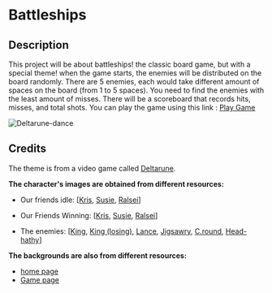 # Battleships

## Description
This project will be about battleships! the classic board game, but with a special theme! when the game starts, the enemies will be distributed on the board randomly. There are 5 enemies, each would take different amount of spaces on the board (from 1 to 5 spaces). You need to find the enemies with the least amount of misses. There will be a scoreboard that records hits, misses, and total shots. You can play the game using this link : [Play Game](http://battleships-deltarune.surge.sh)

![Deltarune-dance](https://i.pinimg.com/originals/72/7f/5f/727f5fb6e3a42169722fdea7f4e21c35.gif)

## Credits
The theme is from a video game called [Deltarune](https://en.wikipedia.org/wiki/Deltarune).

**The character's images are obtained from different resources:**
- Our friends idle: [[Kris](https://i.redd.it/aixfg4crubs71.gif), [Susie](https://media.tenor.com/4m75eCG1dM8AAAAj/susie-deltarune.gif), [Ralsei](https://i.redd.it/1k9yt75c24p71.gif)]

- Our Friends Winning: [[Kris](https://media.tenor.com/EZoelqBNmvMAAAAj/kris-deltarune.gif), [Susie](https://media.tenor.com/HUchjwxC10EAAAAM/susie-dance.gif), [Ralsei](https://media.tenor.com/mdd8OkBaBZ8AAAAM/dance-ralsei.gif)]

- The enemies: [[King](https://i.redd.it/c0hgr1hgknu91.gif), [King (losing)](https://static.wikia.nocookie.net/deltarune/images/f/f3/King_battle_weakened.png), [Lance](https://static.wikia.nocookie.net/deltarune/images/8/88/Lancer_battle_bike.gif), [Jigsawry](https://static.wikia.nocookie.net/deltarune/images/e/e3/Jigsawry_battle_idle.gif), [C.round](https://static.wikia.nocookie.net/deltarune/images/a/ad/C._Round_battle_idle.gif), [Head-hathy](https://i.redd.it/ryi2iexz8i9f1.gif)]


**The backgrounds are also from different resources:**
- [home page](https://i.redd.it/bna51vhjhud51.gif)
- [Game page](https://file.garden/Z7YtBbyd-wefsoli/UTDR_BG.gif)

